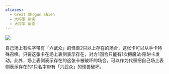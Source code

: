 ```yaml
---
aliases:
  - Great Shogun Shien
  - 大将軍 紫炎
  - 大将军 紫炎
---
```


![](https://cdn.233.momobako.com/ygopro/pics/63176202.jpg!half)

自己场上有名字带有「六武众」的怪兽2只以上存在的场合，这张卡可以从手卡特殊召唤。只要这张卡在场上表侧表示存在，对方1回合只能有1次把魔法·陷阱卡发动。此外，场上表侧表示存在的这张卡被破坏的场合，可以作为代替把自己场上表侧表示存在的1只名字带有「六武众」的怪兽破坏。
